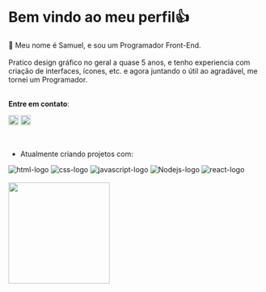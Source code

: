 # Bem vindo ao meu perfil👍

👤 Meu nome é Samuel, e sou um Programador Front-End.
<br>
<br>
Pratico design gráfico no geral a quase 5 anos, e tenho experiencia com criação de interfaces, ícones, etc. e agora juntando o útil ao agradável, me tornei um Programador.
<br>
<br>
    
**Entre em contato**:
<br>
<p>
<a href="https://www.instagram.com/smul.tm/" target="_blank"><img src="https://www.svgrepo.com/show/343562/instagram-social-media-network-communication-interaction-connection.svg" alt="instagram-logo" width="20px"></a>
<a href="https://www.linkedin.com/in/samuel-batista-oliveira-a2420a304/" target="_blank"><img src="https://www.svgrepo.com/show/343567/linkedin-network-communication-connection-internet-online.svg" alt="linkedin-logo" width="20px"></a>
</p>
<br>

- Atualmente criando projetos com:

<img src="https://img.shields.io/badge/HTML5-E34F26?style=for-the-badge&logo=html5&logoColor=white" alt="html-logo">
<img src="https://img.shields.io/badge/CSS3-1572B6?style=for-the-badge&logo=css3&logoColor=white" alt="css-logo">
<img src="https://img.shields.io/badge/JavaScript-F7DF1E?style=for-the-badge&logo=javascript&logoColor=black" alt="javascript-logo">
<img src="https://img.shields.io/badge/Node.js-43853D?style=for-the-badge&logo=node.js&logoColor=white" alt="Nodejs-logo">
<img src="https://img.shields.io/badge/React-20232A?style=for-the-badge&logo=react&logoColor=61DAFB" alt="react-logo">

<br>
<br>

<a href="https://github.com/anuraghazra/convoychat">
  <img height=200 align="center" src="https://github-readme-stats.vercel.app/api/top-langs?username=smuldev&layout=compact&langs_count=8&card_width=320" />
</a>
